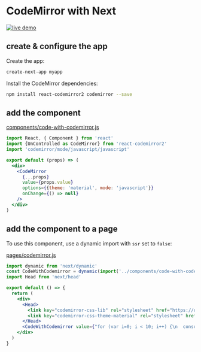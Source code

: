 # CodeMirror with Next

[![live demo](https://img.shields.io/badge/live-demo-green.svg?style=plastic)](https://resourcessnippets-next-hqozwsosfk.now.sh/codemirror)

## create & configure the app

Create the app:

``` bash
create-next-app myapp
```

Install the CodeMirror dependencies:

``` bash
npm install react-codemirror2 codemirror --save
```

## add the component

[components/code-with-codemirror.js](https://github.com/resources/snippets/blob/master/apps/next/components/code-with-codemirror.js)

``` jsx
import React, { Component } from 'react'
import {UnControlled as CodeMirror} from 'react-codemirror2'
import 'codemirror/mode/javascript/javascript'

export default (props) => (
  <div>
    <CodeMirror
      {...props}
      value={props.value}
      options={{theme: 'material', mode: 'javascript'}}
      onChange={() => null}
    />
  </div>
)
```

## add the component to a page

To use this component, use a dynamic import with `ssr` set to `false`:

[pages/codemirror.js](https://github.com/resources/snippets/blob/master/apps/next/pages/codemirror.js)

``` jsx
import dynamic from 'next/dynamic'
const CodeWithCodemirror = dynamic(import('../components/code-with-codemirror'), {ssr: false})
import Head from 'next/head'

export default () => {
  return (
    <div>
      <Head>
        <link key="codemirror-css-lib" rel="stylesheet" href="https://unpkg.com/codemirror@5.33.0/lib/codemirror.css" />
        <link key="codemirror-css-theme-material" rel="stylesheet" href="https://unpkg.com/codemirror@5.33.0/theme/material.css" />
      </Head>
      <CodeWithCodemirror value={"for (var i=0; i < 10; i++) {\n  console.log(i)\n}"} />
    </div>
  )
}
```
